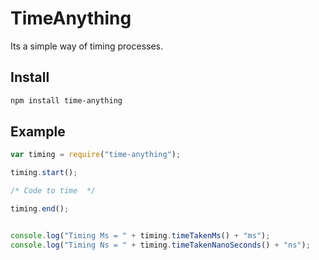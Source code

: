 # TimeAnything 

Its a simple way of timing processes.

## Install

```bash
npm install time-anything
```


## Example

```js
var timing = require("time-anything");

timing.start();

/* Code to time  */

timing.end();


console.log("Timing Ms = " + timing.timeTakenMs() + "ms");
console.log("Timing Ns = " + timing.timeTakenNanoSeconds() + "ns");

```